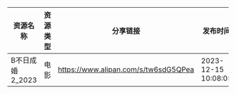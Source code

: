 | 资源名称        | 资源类型 | 分享链接                                 | 发布时间                |
| ----------- | ---- | ------------------------------------ | ------------------- |
| B不日成婚2_2023 | 电影   | https://www.alipan.com/s/tw6sdG5QPea | 2023-12-15 10:08:05 |
